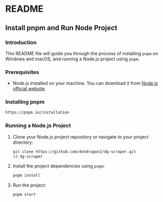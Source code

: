 # README

## Install pnpm and Run Node Project

### Introduction

This README file will guide you through the process of installing `pnpm` on Windows and macOS, and running a Node.js project using `pnpm`.

### Prerequisites

- Node.js installed on your machine. You can download it from [Node.js official website](https://nodejs.org/).

### Installing pnpm


   ```sh
   https://pnpm.io/installation
   ```

### Running a Node.js Project

1. Clone your Node.js project repository or navigate to your project directory:

   ```sh
   git clone https://github.com/dondragon2/dg-scraper.git
   cd dg-scraper
   ```

2. Install the project dependencies using `pnpm`:

   ```sh
   pnpm install
   ```

3. Run the project:

   ```sh
   pnpm start
   ```
